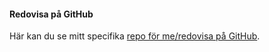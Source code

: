 #### Redovisa på GitHub

Här kan du se mitt specifika [repo för me/redovisa på GitHub](https://github.com/anng16/oophp).
